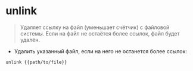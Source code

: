 # unlink

> Удаляет ссылку на файл (уменьшает счётчик) с файловой системы.
> Если на файл не остаётся более ссылок, файл будет удалён.

- Удалить указанный файл, если на него не останется более ссылок:

`unlink {{path/to/file}}`

